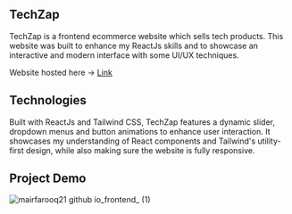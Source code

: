 ## TechZap

TechZap is a frontend ecommerce website which sells tech products. This website was built to enhance my ReactJs skills and to showcase an interactive and modern interface with some UI/UX techniques.

Website hosted here -> <a href=https://mairfarooq21.github.io/techzap/>Link</a>

## Technologies

Built with ReactJs and Tailwind CSS, TechZap features a dynamic slider, dropdown menus and button animations to enhance user interaction. It showcases my understanding of React components and Tailwind's utility-first design, while also making sure the website is fully responsive.

## Project Demo

![mairfarooq21 github io_frontend_ (1)](https://github.com/user-attachments/assets/8ecf0fad-02d1-4485-9cc7-11956c2cc76b)
